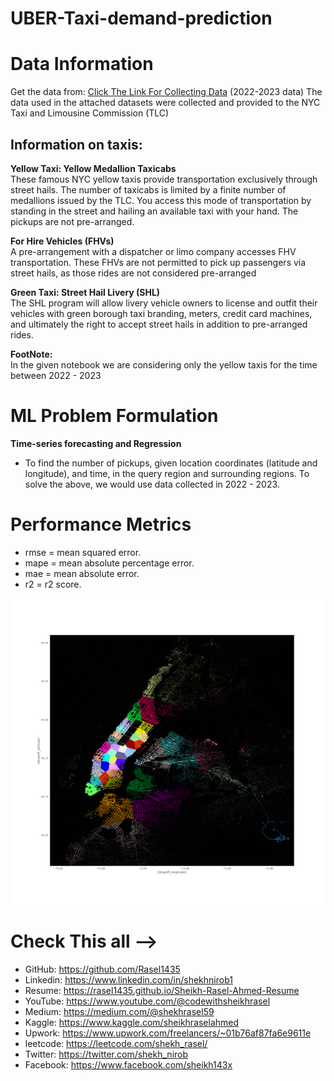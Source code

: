 # UBER-Taxi-demand-prediction
# Data Information
Get the data from: [Click The Link For Collecting Data](https://www.nyc.gov/site/tlc/about/tlc-trip-record-data.page) (2022-2023 data) The data used in the attached datasets were collected and provided to the NYC Taxi and Limousine Commission (TLC)

## Information on taxis:
<b> Yellow Taxi: Yellow Medallion Taxicabs </b> <br>
These famous NYC yellow taxis provide transportation exclusively through street hails. The number of taxicabs is limited by a finite number of medallions issued by the TLC. You access this mode of transportation by standing in the street and hailing an available taxi with your hand. The pickups are not pre-arranged.

<b> For Hire Vehicles (FHVs) </b> <br>
A pre-arrangement with a dispatcher or limo company accesses FHV transportation. These FHVs are not permitted to pick up passengers via street hails, as those rides are not considered pre-arranged

<b> Green Taxi: Street Hail Livery (SHL) </b> <br>
The SHL program will allow livery vehicle owners to license and outfit their vehicles with green borough taxi branding, meters, credit card machines, and ultimately the right to accept street hails in addition to pre-arranged rides.


<b> FootNote: </b> <br>
In the given notebook we are considering only the yellow taxis for the time between 2022 - 2023
# ML Problem Formulation
<b> Time-series forecasting and Regression </b>


- To find the number of pickups, given location coordinates (latitude and longitude), and time, in the query region and surrounding regions.
To solve the above, we would use data collected in 2022 - 2023.

# Performance Metrics
- rmse = mean squared error.
- mape = mean absolute percentage error.
- mae = mean absolute error.
- r2 = r2 score.
<img src="https://raw.githubusercontent.com/Rasel1435/uber-taxi-demand/dev-rasel/New_york.gif">

# Check This all -->

- GitHub: https://github.com/Rasel1435
- Linkedin: https://www.linkedin.com/in/shekhnirob1
- Resume: https://rasel1435.github.io/Sheikh-Rasel-Ahmed-Resume
- YouTube: https://www.youtube.com/@codewithsheikhrasel
- Medium: https://medium.com/@shekhrasel59
- Kaggle: https://www.kaggle.com/sheikhraselahmed
- Upwork: https://www.upwork.com/freelancers/~01b76af87fa6e9611e
- leetcode: https://leetcode.com/shekh_rasel/
- Twitter: https://twitter.com/shekh_nirob
- Facebook: https://www.facebook.com/sheikh143x

